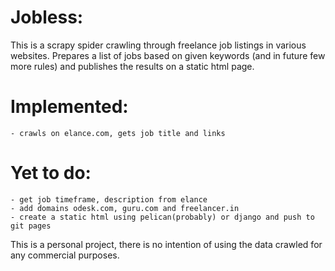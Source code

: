Jobless:
========

This is a scrapy spider crawling through freelance job listings in various
websites. Prepares a list of jobs based on given keywords (and in future few
more rules) and publishes the results on a static html page.

Implemented:
============

    - crawls on elance.com, gets job title and links

Yet to do:
==========

    - get job timeframe, description from elance
    - add domains odesk.com, guru.com and freelancer.in
    - create a static html using pelican(probably) or django and push to git pages

This is a personal project, there is no intention of using the data crawled for
any commercial purposes.

